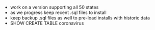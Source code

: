 * work on a version supporting all 50 states
* as we progress keep recent .sql files to install
* keep backup .sql files as well to pre-load installs with historic data
* SHOW CREATE TABLE coronavirus
